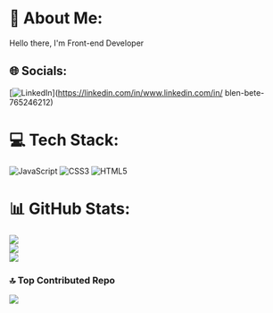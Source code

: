 # 💫 About Me:
Hello there, I'm Front-end Developer


## 🌐 Socials:
[![LinkedIn](https://img.shields.io/badge/LinkedIn-%230077B5.svg?logo=linkedin&logoColor=white)](https://linkedin.com/in/www.linkedin.com/in/ blen-bete-765246212) 

# 💻 Tech Stack:
![JavaScript](https://img.shields.io/badge/javascript-%23323330.svg?style=for-the-badge&logo=javascript&logoColor=%23F7DF1E) ![CSS3](https://img.shields.io/badge/css3-%231572B6.svg?style=for-the-badge&logo=css3&logoColor=white) ![HTML5](https://img.shields.io/badge/html5-%23E34F26.svg?style=for-the-badge&logo=html5&logoColor=white)
# 📊 GitHub Stats:
![](https://github-readme-stats.vercel.app/api?username=BlenB-dev&theme=shadow_red&hide_border=false&include_all_commits=true&count_private=true)<br/>
![](https://nirzak-streak-stats.vercel.app/?user=BlenB-dev&theme=shadow_red&hide_border=false)<br/>
![](https://github-readme-stats.vercel.app/api/top-langs/?username=BlenB-dev&theme=shadow_red&hide_border=false&include_all_commits=true&count_private=true&layout=compact)

### 🔝 Top Contributed Repo
![](https://github-contributor-stats.vercel.app/api?username=BlenB-dev&limit=5&theme=dark&combine_all_yearly_contributions=true)

<!-- Proudly created with GPRM ( https://gprm.itsvg.in ) -->
